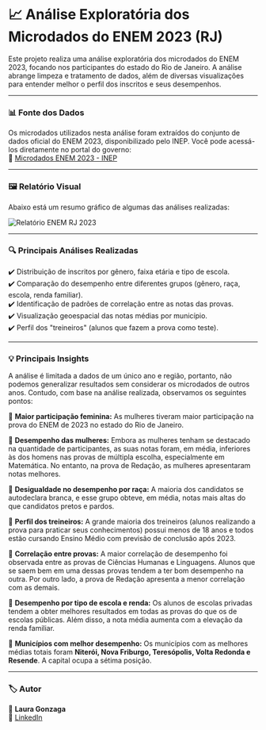 # 📈 Análise Exploratória dos Microdados do ENEM 2023 (RJ)

Este projeto realiza uma análise exploratória dos microdados do ENEM 2023, focando nos participantes do estado do Rio de Janeiro. A análise abrange limpeza e tratamento de dados, além de diversas visualizações para entender melhor o perfil dos inscritos e seus desempenhos.

---

### 📊 Fonte dos Dados  
Os microdados utilizados nesta análise foram extraídos do conjunto de dados oficial do ENEM 2023, disponibilizado pelo INEP. Você pode acessá-los diretamente no portal do governo:  
🔗 [Microdados ENEM 2023 - INEP](https://www.gov.br/inep/pt-br/acesso-a-informacao/dados-abertos/microdados/enem)  

---

### 🖼️ Relatório Visual  
Abaixo está um resumo gráfico de algumas das análises realizadas:  

![Relatório ENEM RJ 2023](relatório_eda_enem.png)

---

### 🔍 Principais Análises Realizadas  

✔️ Distribuição de inscritos por gênero, faixa etária e tipo de escola.  
✔️ Comparação do desempenho entre diferentes grupos (gênero, raça, escola, renda familiar).  
✔️ Identificação de padrões de correlação entre as notas das provas.  
✔️ Visualização geoespacial das notas médias por município.  
✔️ Perfil dos "treineiros" (alunos que fazem a prova como teste).  

---

### 💡 Principais Insights  

A análise é limitada a dados de um único ano e região, portanto, não podemos generalizar resultados sem considerar os microdados de outros anos. Contudo, com base na análise realizada, observamos os seguintes pontos:  

📌 **Maior participação feminina:** As mulheres tiveram maior participação na prova do ENEM de 2023 no estado do Rio de Janeiro.  

📌 **Desempenho das mulheres:** Embora as mulheres tenham se destacado na quantidade de participantes, as suas notas foram, em média, inferiores às dos homens nas provas de múltipla escolha, especialmente em Matemática. No entanto, na prova de Redação, as mulheres apresentaram notas melhores.  

📌 **Desigualdade no desempenho por raça:** A maioria dos candidatos se autodeclara branca, e esse grupo obteve, em média, notas mais altas do que candidatos pretos e pardos.  

📌 **Perfil dos treineiros:** A grande maioria dos treineiros (alunos realizando a prova para praticar seus conhecimentos) possui menos de 18 anos e todos estão cursando Ensino Médio com previsão de conclusão após 2023. 

📌 **Correlação entre provas:** A maior correlação de desempenho foi observada entre as provas de Ciências Humanas e Linguagens. Alunos que se saem bem em uma dessas provas tendem a ter bom desempenho na outra. Por outro lado, a prova de Redação apresenta a menor correlação com as demais.  

📌 **Desempenho por tipo de escola e renda:** Os alunos de escolas privadas tendem a obter melhores resultados em todas as provas do que os de escolas públicas. Além disso, a nota média aumenta com a elevação da renda familiar.  

📌 **Municípios com melhor desempenho:** Os municípios com as melhores médias totais foram **Niterói, Nova Friburgo, Teresópolis, Volta Redonda e Resende**. A capital ocupa a sétima posição.  

---

### 🏷 Autor  

👤  **Laura Gonzaga**  
📎 [LinkedIn](https://linkedin.com/in/laura-gonzaga)  
